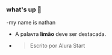 ### what's up 👋

-my name is nathan 

- A palavra **limão** deve ser destacada.
- > Escrito por Alura Start



